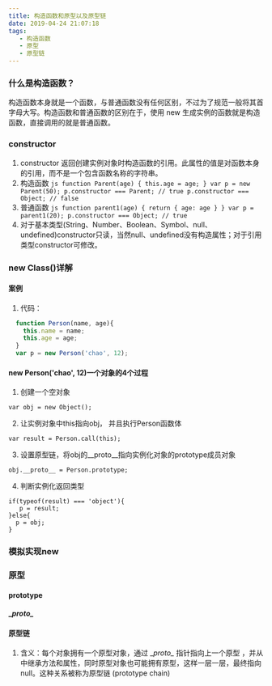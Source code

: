 ```yaml
---
title: 构造函数和原型以及原型链
date: 2019-04-24 21:07:18
tags:
   - 构造函数
   - 原型
   - 原型链
---
```

### 什么是构造函数？
构造函数本身就是一个函数，与普通函数没有任何区别，不过为了规范一般将其首字母大写。构造函数和普通函数的区别在于，使用 new 生成实例的函数就是构造函数，直接调用的就是普通函数。


### constructor
1. constructor 返回创建实例对象时构造函数的引用。此属性的值是对函数本身的引用，而不是一个包含函数名称的字符串。
  1. 构造函数
    ```js
    function Parent(age) {
        this.age = age;
    }
    var p = new Parent(50);
    p.constructor === Parent; // true
    p.constructor === Object; // false
    ```
  2. 普通函数
    ```js
    function parent1(age) {
        return {
            age: age
        }
    }
    var p = parent1(20);
    p.constructor === Object; // true
    ```
2. 对于基本类型(String、Number、Boolean、Symbol、null、undefined)constructor只读，当然null、undefined没有构造属性；对于引用类型constructor可修改。

### new Class()详解
#### 案例
1. 代码：
```js
  function Person(name, age){
    this.name = name;
    this.age = age;
  }
  var p = new Person('chao', 12);
```
#### new Person('chao', 12)一个对象的4个过程
1. 创建一个空对象
```
var obj = new Object();
```
2. 让实例对象中this指向obj， 并且执行Person函数体
```
var result = Person.call(this);
```
3. 设置原型链，将obj的__proto__指向实例化对象的prototype成员对象
```
obj.__proto__ = Person.prototype;
```
4. 判断实例化返回类型
```
if(typeof(result) === 'object'){
   p = result;
}else{
  p = obj;
}
``` 
### 模拟实现new
### 原型
#### prototype
#### \__proto\__
#### 原型链
1. 含义：每个对象拥有一个原型对象，通过 \__proto\__ 指针指向上一个原型 ，并从中继承方法和属性，同时原型对象也可能拥有原型，这样一层一层，最终指向 null。这种关系被称为原型链 (prototype chain)